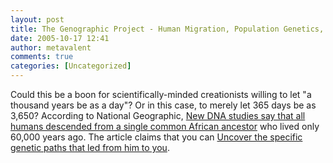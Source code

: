 ```yaml
---
layout: post
title: The Genographic Project - Human Migration, Population Genetics, Maps, DNA
date: 2005-10-17 12:41
author: metavalent
comments: true
categories: [Uncategorized]
---
```

Could this be a boon for scientifically-minded creationists willing to let "a thousand years be as a day"?  Or in this case, to merely let 365 days be as 3,650?  According to National Geographic, <a href="https://www9.nationalgeographic.com/genographic/index.html">New DNA studies say that all humans descended from a single common African ancestor</a> who lived only 60,000 years ago.  The article claims that you can <a href="https://www9.nationalgeographic.com/genographic/index.html">Uncover the specific genetic paths that led from him to you</a>.
